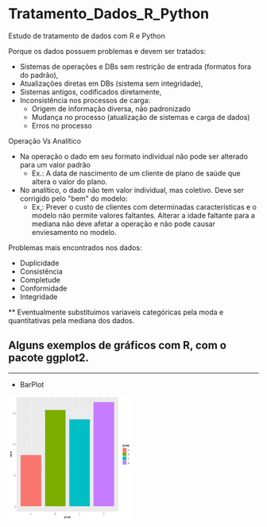 # Tratamento_Dados_R_Python

Estudo de tratamento de dados com R e Python 

Porque os dados possuem problemas e devem ser tratados:

* Sistemas de operações e DBs sem restrição de entrada (formatos fora do padrão),
* Atualizações diretas em DBs (sistema sem integridade),
* Sistemas antigos, codificados diretamente,
* Inconsistência nos processos de carga:
   * Origem de informação diversa, não padronizado
   * Mudança no processo (atualização de sistemas e carga de dados)
   * Erros no processo

Operação Vs Analítico

   * Na operação o dado em seu formato individual não pode ser alterado para um valor padrão 
       * Ex.: A data de nascimento de um cliente de plano de saúde que altera o valor do plano.
   * No analítico, o dado não tem valor individual, mas coletivo. Deve ser corrigido pelo "bem" do modelo:
       * Ex,: Prever o custo de clientes com determinadas características e o modelo não permite valores faltantes. Alterar a idade faltante para a mediana não deve afetar a operação e não pode causar enviesamento no modelo.
       
Problemas mais encontrados nos dados:
    
   * Duplicidade
   * Consistência
   * Completude
   * Conformidade
   * Integridade

** Eventualmente substituimos variaveis categóricas pela moda e quantitativas pela mediana dos dados.

## Alguns exemplos de gráficos com R, com o pacote ggplot2.
---
* BarPlot

<a href="url"><img src="https://github.com/emariot/Tratamento_Dados_R_Python/blob/main/R/img/barplot.png" align="left" height="250" width="250" ></a>
